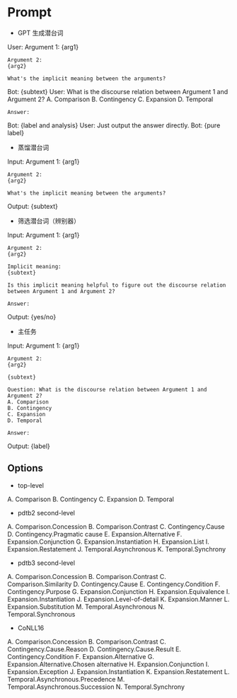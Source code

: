 # Prompt

* GPT 生成潜台词

User:
    Argument 1:
    {arg1}

    Argument 2:
    {arg2}

    What's the implicit meaning between the arguments?
Bot:
    {subtext}
User:
    What is the discourse relation between Argument 1 and Argument 2?
    A. Comparison
    B. Contingency
    C. Expansion
    D. Temporal

    Answer:
Bot:
    {label and analysis}
User:
    Just output the answer directly.
Bot:
    {pure label}

* 蒸馏潜台词

Input:
    Argument 1:
    {arg1}

    Argument 2:
    {arg2}

    What's the implicit meaning between the arguments?
Output:
    {subtext}

* 筛选潜台词（辨别器）

Input:
    Argument 1:
    {arg1}

    Argument 2:
    {arg2}

    Implicit meaning:
    {subtext}

    Is this implicit meaning helpful to figure out the discourse relation between Argument 1 and Argument 2?

    Answer:
Output:
    {yes/no}

* 主任务

Input:
    Argument 1:
    {arg1}

    Argument 2:
    {arg2}

    {subtext}

    Question: What is the discourse relation between Argument 1 and Argument 2?
    A. Comparison
    B. Contingency
    C. Expansion
    D. Temporal

    Answer:
Output:
    {label}

## Options

* top-level

A. Comparison
B. Contingency
C. Expansion
D. Temporal

* pdtb2 second-level

A. Comparison.Concession
B. Comparison.Contrast
C. Contingency.Cause
D. Contingency.Pragmatic cause
E. Expansion.Alternative
F. Expansion.Conjunction
G. Expansion.Instantiation
H. Expansion.List
I. Expansion.Restatement
J. Temporal.Asynchronous
K. Temporal.Synchrony

* pdtb3 second-level

A. Comparison.Concession
B. Comparison.Contrast
C. Comparison.Similarity
D. Contingency.Cause
E. Contingency.Condition
F. Contingency.Purpose
G. Expansion.Conjunction
H. Expansion.Equivalence
I. Expansion.Instantiation
J. Expansion.Level-of-detail
K. Expansion.Manner
L. Expansion.Substitution
M. Temporal.Asynchronous
N. Temporal.Synchronous

* CoNLL16

A. Comparison.Concession
B. Comparison.Contrast
C. Contingency.Cause.Reason
D. Contingency.Cause.Result
E. Contingency.Condition
F. Expansion.Alternative
G. Expansion.Alternative.Chosen alternative
H. Expansion.Conjunction
I. Expansion.Exception
J. Expansion.Instantiation
K. Expansion.Restatement
L. Temporal.Asynchronous.Precedence
M. Temporal.Asynchronous.Succession
N. Temporal.Synchrony
